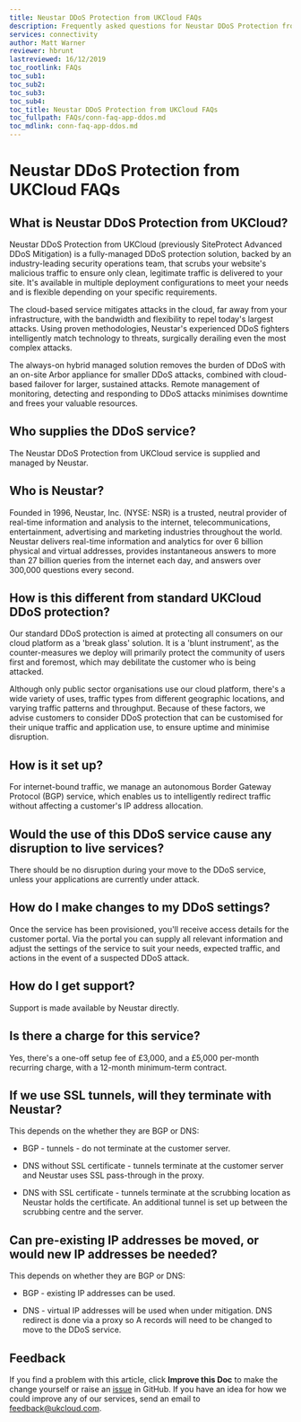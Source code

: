 ```yaml
---
title: Neustar DDoS Protection from UKCloud FAQs
description: Frequently asked questions for Neustar DDoS Protection from UKCloud (previously SiteProtect Advanced DDoS Mitigation)
services: connectivity
author: Matt Warner
reviewer: hbrunt
lastreviewed: 16/12/2019
toc_rootlink: FAQs
toc_sub1: 
toc_sub2:
toc_sub3:
toc_sub4:
toc_title: Neustar DDoS Protection from UKCloud FAQs
toc_fullpath: FAQs/conn-faq-app-ddos.md
toc_mdlink: conn-faq-app-ddos.md
---
```


# Neustar DDoS Protection from UKCloud FAQs

## What is Neustar DDoS Protection from UKCloud?

Neustar DDoS Protection from UKCloud (previously SiteProtect Advanced DDoS Mitigation) is a fully-managed DDoS protection solution, backed by an industry-leading security operations team, that scrubs your website's malicious traffic to ensure only clean, legitimate traffic is delivered to your site. It's available in multiple deployment configurations to meet your needs and is flexible depending on your specific requirements.

The cloud-based service mitigates attacks in the cloud, far away from your infrastructure, with the bandwidth and flexibility to repel today's largest attacks. Using proven methodologies, Neustar's experienced DDoS fighters intelligently match technology to threats, surgically derailing even the most complex attacks.

The always-on hybrid managed solution removes the burden of DDoS with an on-site Arbor appliance for smaller DDoS attacks, combined with cloud-based failover for larger, sustained attacks. Remote management of monitoring, detecting and responding to DDoS attacks minimises downtime and frees your valuable resources.

## Who supplies the DDoS service?

The Neustar DDoS Protection from UKCloud service is supplied and managed by Neustar.

## Who is Neustar?

Founded in 1996, Neustar, Inc. (NYSE: NSR) is a trusted, neutral provider of real-time information and analysis to the internet, telecommunications, entertainment, advertising and marketing industries throughout the world. Neustar delivers real-time information and analytics for over 6 billion physical and virtual addresses, provides instantaneous answers to more than 27 billion queries from the internet each day, and answers over 300,000 questions every second.

## How is this different from standard UKCloud DDoS protection?

Our standard DDoS protection is aimed at protecting all consumers on our cloud platform as a 'break glass' solution. It is a 'blunt instrument', as the counter-measures we deploy will primarily protect the community of users first and foremost, which may debilitate the customer who is being attacked.

Although only public sector organisations use our cloud platform, there's a wide variety of uses, traffic types from different geographic locations, and varying traffic patterns and throughput. Because of these factors, we advise customers to consider DDoS protection that can be customised for their unique traffic and application use, to ensure uptime and minimise disruption.

## How is it set up?

For internet-bound traffic, we manage an autonomous Border Gateway Protocol (BGP) service, which enables us to intelligently redirect traffic without affecting a customer's IP address allocation.

## Would the use of this DDoS service cause any disruption to live services?

There should be no disruption during your move to the DDoS service, unless your applications are currently under attack.

## How do I make changes to my DDoS settings?

Once the service has been provisioned, you'll receive access details for the customer portal. Via the portal you can supply all relevant information and adjust the settings of the service to suit your needs, expected traffic, and actions in the event of a suspected DDoS attack.

## How do I get support?

Support is made available by Neustar directly.

## Is there a charge for this service?

Yes, there's a one-off setup fee of £3,000, and a £5,000 per-month recurring charge, with a 12-month minimum-term contract.

## If we use SSL tunnels, will they terminate with Neustar?

This depends on the whether they are BGP or DNS:

- BGP - tunnels - do not terminate at the customer server.

- DNS without SSL certificate - tunnels terminate at the customer server and Neustar uses SSL pass-through in the proxy.

- DNS with SSL certificate - tunnels terminate at the scrubbing location as Neustar holds the certificate. An additional tunnel is set up between the scrubbing centre and the server.

## Can pre-existing IP addresses be moved, or would new IP addresses be needed?

This depends on whether they are BGP or DNS:

- BGP - existing IP addresses can be used.

- DNS - virtual IP addresses will be used when under mitigation. DNS redirect is done via a proxy so A records will need to be changed to move to the DDoS service.

## Feedback

If you find a problem with this article, click **Improve this Doc** to make the change yourself or raise an [issue](https://github.com/UKCloud/documentation/issues) in GitHub. If you have an idea for how we could improve any of our services, send an email to <feedback@ukcloud.com>.
